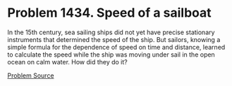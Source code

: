 # Problem 1434. Speed ​​of a sailboat 

In the 15th century, sea sailing ships did not yet have precise stationary instruments that determined the speed of the ship. But sailors, knowing a simple formula for the dependence of speed on time and distance, learned to calculate the speed while the ship was moving under sail in the open ocean on calm water. How did they do it?

[Problem Source](https://www.trizland.ru/tasks/6203/)